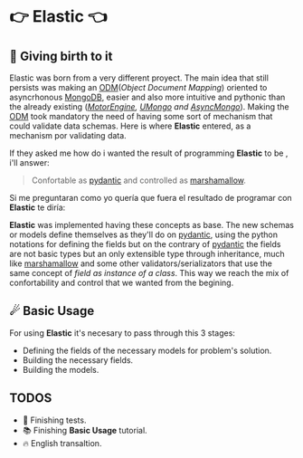 # 👉 Elastic 👈

## 👼 Giving birth to it

Elastic was born from a very different proyect. The main idea that still persists was making an [ODM](https://www.doctrine-project.org/projects/doctrine-mongodb-odm/en/2.2/cookbook/mapping-classes-to-orm-and-odm.html)(*Object Document Mapping*) oriented to asyncrhonous [MongoDB](https://www.mongodb.com), easier and also more intuitive and pythonic than the already existing (*[MotorEngine](https://motorengine.readthedocs.io/en/latest/), [UMongo](https://umongo.readthedocs.io/en/latest/) and [AsyncMongo](https://github.com/bitly/asyncmongo)*). Making the [ODM](https://www.doctrine-project.org/projects/doctrine-mongodb-odm/en/2.2/cookbook/mapping-classes-to-orm-and-odm.html) took mandatory the need of having some sort of mechanism that could validate data schemas. Here is where **Elastic** entered, as a mechanism por validating data.

If they asked me how do i wanted the result of programming **Elastic** to be , i'll answer:

> Confortable as [pydantic](https://pydantic-docs.helpmanual.io/) and controlled as [marshamallow](https://marshmallow.readthedocs.io/en/stable/).

Si me preguntaran como yo quería que fuera el resultado de programar con **Elastic** te diría:

**Elastic** was implemented having these concepts as base. The new schemas or models define themselves as they'll do on [pydantic](https://pydantic-docs.helpmanual.io/), using the python notations for defining the fields but on the contrary of [pydantic](https://pydantic-docs.helpmanual.io/) the fields are not basic types but an only extensible type through inheritance, much like [marshamallow](https://marshmallow.readthedocs.io/en/stable/) and some other validators/serializators that use the same concept of *field as instance of a class*. This way we reach the mix of confortability and control that we wanted from the begining.



## ☄ Basic Usage

For using **Elastic** it's necesary to pass through this 3 stages:

- Defining the fields of the necessary models for problem's solution.
- Building the necessary fields.
- Building the models.

## TODOS
- 🧪 Finishing tests.
- 📚 Finishing **Basic Usage** tutorial.
- 🔥 English transaltion.
